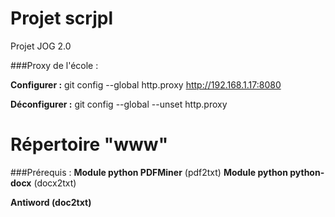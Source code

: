 Projet scrjpl
=============

Projet JOG 2.0


###Proxy de l'école :

**Configurer :** git config --global http.proxy http://192.168.1.17:8080

**Déconfigurer :** git config --global --unset http.proxy

Répertoire "www"
================

###Prérequis :
**Module python PDFMiner** (pdf2txt)
**Module python python-docx** (docx2txt)

**Antiword (doc2txt)**
